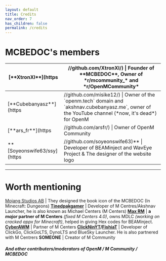 ```yaml
---
layout: default
title: Credits
nav_order: 7
has_children: false
permalink: /credits
---
```


# MCBEDOC's members

<table><thead>
  <tr>
    <th>[**XtronXI**](https</th>
    <th>//github.com/XtronXI/) | Founder of **MCBEDOC**, Owner of *r/mcommunity_* and *r/OpenMCommunity*</th>
  </tr></thead>
<tbody>
  <tr>
    <td>[**Cubebanyasz**](https</td>
    <td>//github.com/misike12/) | Owner of the `openm.tech` domain and `akshnav.cubebanyasz.me`, owner of the YouTube channel (*now, it's dead*) for OpenM</td>
  </tr>
  <tr>
    <td>[**ars_fr**](https</td>
    <td>//github.com/arsfr/) | Owner of OpenM Community</td>
  </tr>
  <tr>
    <td>**[Soyeonswife63/ssy](https</td>
    <td>//github.com/soyeonswife63)** | Developer of BEAMinject and WavEye Project &amp; The designer of the website logo</td>
  </tr>
</tbody>
</table>

---

# Worth mentioning

[Mojang Studios AB](https://mojang.com) | They designed the book icon of the MCBEDOC (In Minecraft: Dungeons)
[**Tinedpakgamer**](https://github.com/tinedpakgamer/) | Developer of M Centres/Akshnav Launcher, he is also known as Michael Centers (M Centers)
[**Max RM**](https://github.com/Max-RM) | **a *major* partner of M Centers** *(fixed M Centers 4.0)*, owns MDLC *(working on cracked appx for Minecraft)*, helped in giving Hex codes for BEAMinject.
[**CyberAWM**](https://github.com/QwertyTheCoder) | Partner of M Centers
**[ClickNinYT](https://github.com/ClickNin/)/[FishiaT](https://github.com/FishiaT)** | Developer of ClickGo, ClickGoLTS, DynoLTS and BlueSky Launcher. He is also partnered with M Centrers
**SOMEONE** | Creator of M Community

#### *And other contributers/moderators of OpenM / M Community / MCBEDOC*

